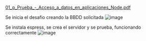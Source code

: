 
[01_p_Prueba_-_Acceso_a_datos_en_aplicaciones_Node.pdf](https://github.com/LTEAdmin/pruebaBancoSolar/files/15370266/01_p_Prueba_-_Acceso_a_datos_en_aplicaciones_Node.pdf)

Se inicia el desafio creando la BBDD solicitada
![image](https://github.com/LTEAdmin/pruebaBancoSolar/assets/157530292/0cf7cc1a-d21b-4a3a-b89c-19456e1314d3)

Se instala espress, se crea el servidor y se prueba, funcionando correctamente
![image](https://github.com/LTEAdmin/pruebaBancoSolar/assets/157530292/8ede323b-fc17-4d13-837c-c4e37a2fc219)
